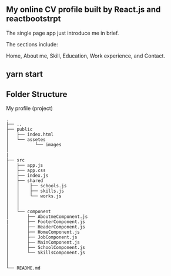 ## My online CV profile built by React.js and reactbootstrpt

The single page app just introduce me in brief.

The sections include:

Home, About me, Skill, Education, Work experience, and Contact.

## yarn start

## Folder Structure
My profile (project)

    .
    ├── ..
    ├── public                 
    │   ├── index.html          
    │   └── assetes          
    │          └── images                  
    │                         
    |   
    ├── src                    
    │   ├── app.js         
    │   ├── app.css
    │   ├── index.js
    │   ├── shared   
    │   │    ├── schools.js  
    │   │    ├── skills.js
    │   │    └── works.js
    │   │    
    │   │ 
    │   └── component   
    │       ├── AboutmeComponent.js
    |       ├── FooterComponent.js
    │       ├── HeaderComponent.js
    │       ├── HomeComponent.js
    │       ├── JobComponent.js  
    │       ├── MainComponent.js
    │       ├── SchoolComponent.js
    │       └── SkillsComponent.js
    │
    │     
    └── README.md     